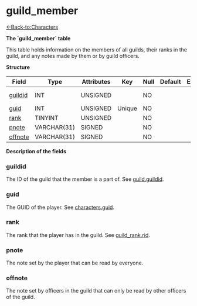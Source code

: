 # guild\_member

[<-Back-to:Characters](database-characters.md)

**The \`guild\_member\` table**

This table holds information on the members of all guilds, their ranks in the guild, and any notes made by them or by guild officers.

**Structure**

| Field        | Type        | Attributes | Key    | Null | Default | Extra | Comment             |
| ------------ | ----------- | ---------- | ------ | ---- | ------- | ----- | ------------------- |
| [guildid][1] | INT         | UNSIGNED   |        | NO   |         |       | Guild Identificator |
| [guid][2]    | INT         | UNSIGNED   | Unique | NO   |         |       |                     |
| [rank][3]    | TINYINT     | UNSIGNED   |        | NO   |         |       |                     |
| [pnote][4]   | VARCHAR(31) | SIGNED     |        | NO   |         |       |                     |
| [offnote][5] | VARCHAR(31) | SIGNED     |        | NO   |         |       |                     |

[1]: #guildid
[2]: #guid
[3]: #rank
[4]: #pnote
[5]: #offnote

**Description of the fields**

### guildid

The ID of the guild that the member is a part of. See [guild.guildid](guild#guildid).

### guid

The GUID of the player. See [characters.guid](characters#guid).

### rank

The rank that the player has in the guild. See [guild\_rank.rid](Guild_rank#rid).

### pnote

The note set by the player that can be read by everyone.

### offnote

The note set by officers in the guild that can only be read by other officers of the guild.